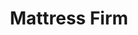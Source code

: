 ---
title: "Mattress Firm"
url: /scottsdale/mattress-firm-east-talking-stick-way-east-indian-bend-road/
shop: bed
---